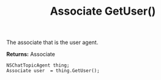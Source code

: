 ﻿---
uid: crmscript_ref_NSChatTopicAgent_GetUser
title: Associate GetUser()
intellisense: NSChatTopicAgent.GetUser
keywords: NSChatTopicAgent, GetUser
so.topic: reference
---

The associate that is the user agent.

**Returns:** Associate


```crmscript
NSChatTopicAgent thing;
Associate user  = thing.GetUser();
```


